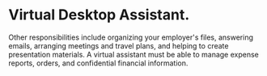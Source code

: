 # Virtual Desktop Assistant.
Other responsibilities include organizing your employer's files, answering emails, arranging meetings and travel plans, and helping to create presentation materials. A virtual assistant must be able to manage expense reports, orders, and confidential financial information. 

